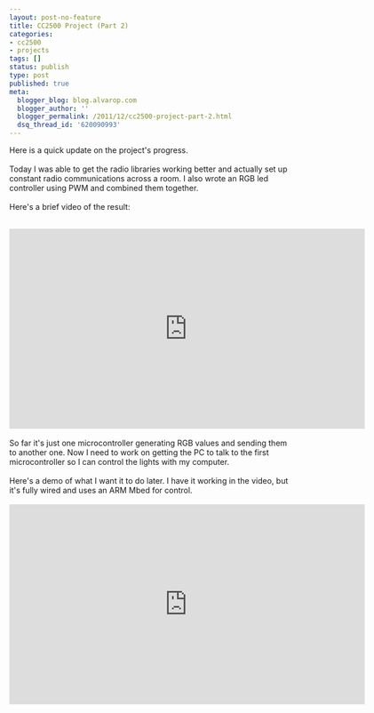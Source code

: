 ```yaml
---
layout: post-no-feature
title: CC2500 Project (Part 2)
categories:
- cc2500
- projects
tags: []
status: publish
type: post
published: true
meta:
  blogger_blog: blog.alvarop.com
  blogger_author: ''
  blogger_permalink: /2011/12/cc2500-project-part-2.html
  dsq_thread_id: '620090993'
---
```

Here is a quick update on the project's progress.<br /><br />Today I was able to get the radio libraries working better and actually set up constant radio communications across a room. I also wrote an RGB led controller using PWM and combined them together.<br /><br />Here's a brief video of the result:<br /><br /><div style="text-align: center;"><iframe allowfullscreen="" frameborder="0" height="360" src="http://www.youtube.com/embed/GiLib5a6rNo?rel=0" width="640"></iframe></div><br />So far it's just one microcontroller generating RGB values and sending them to another one. Now I need to work on getting the PC to talk to the first microcontroller so I can control the lights with my computer.<br /><br />Here's a demo of what I want it to do later. I have it working in the video, but it's fully wired and uses an ARM Mbed for control.<br /><br /><div style="text-align: center;"><iframe allowfullscreen="" frameborder="0" height="360" src="http://www.youtube.com/embed/rO0fhPOe0Tw?rel=0&amp;hd=1" width="640"></iframe></div>
